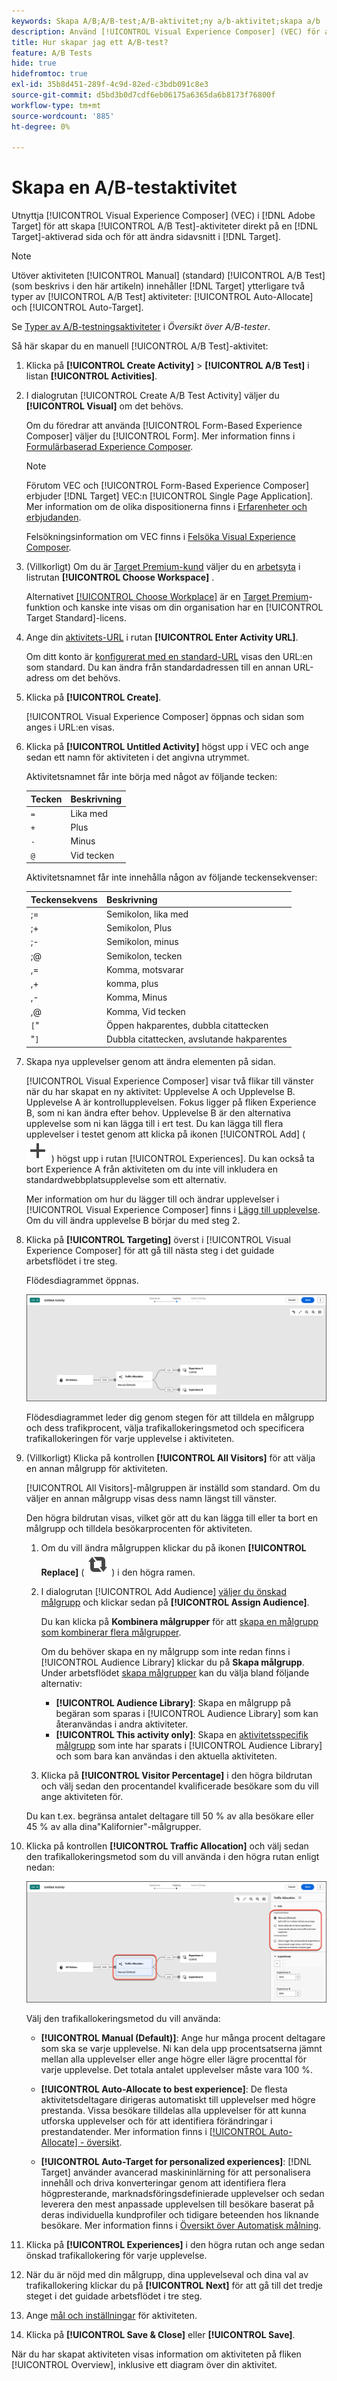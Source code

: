 ```yaml
---
keywords: Skapa A/B;A/B-test;A/B-aktivitet;ny a/b-aktivitet;skapa a/b
description: Använd [!UICONTROL Visual Experience Composer] (VEC) för att skapa A/B-testaktiviteter direkt på en  [!DNL Target]-aktiverad sida.
title: Hur skapar jag ett A/B-test?
feature: A/B Tests
hide: true
hidefromtoc: true
exl-id: 35b8d451-289f-4c9d-82ed-c3bdb091c8e3
source-git-commit: d5bd3b0d7cdf6eb06175a6365da6b8173f76800f
workflow-type: tm+mt
source-wordcount: '885'
ht-degree: 0%

---
```


# Skapa en A/B-testaktivitet

Utnyttja [!UICONTROL Visual Experience Composer] (VEC) i [!DNL Adobe Target] för att skapa [!UICONTROL A/B Test]-aktiviteter direkt på en [!DNL Target]-aktiverad sida och för att ändra sidavsnitt i [!DNL Target].

>[!NOTE]
>
>Utöver aktiviteten [!UICONTROL Manual] (standard) [!UICONTROL A/B Test] (som beskrivs i den här artikeln) innehåller [!DNL Target] ytterligare två typer av [!UICONTROL A/B Test] aktiviteter: [!UICONTROL Auto-Allocate] och [!UICONTROL Auto-Target].
>
>Se [Typer av A/B-testningsaktiviteter](/help/main/c-activities/t-test-ab/test-ab.md#types) i *Översikt över A/B-tester*.

Så här skapar du en manuell [!UICONTROL A/B Test]-aktivitet:

1. Klicka på **[!UICONTROL Create Activity]** > **[!UICONTROL A/B Test]** i listan **[!UICONTROL Activities]**.

1. I dialogrutan [!UICONTROL Create A/B Test Activity] väljer du **[!UICONTROL Visual]** om det behövs.

   Om du föredrar att använda [!UICONTROL Form-Based Experience Composer] väljer du [!UICONTROL Form]. Mer information finns i [Formulärbaserad Experience Composer](/help/main/c-experiences/form-experience-composer.md).

   >[!NOTE]
   >
   >Förutom VEC och [!UICONTROL Form-Based Experience Composer] erbjuder [!DNL Target] VEC:n [!UICONTROL Single Page Application]. Mer information om de olika dispositionerna finns i [Erfarenheter och erbjudanden](/help/main/c-experiences/experiences.md).
   >
   >Felsökningsinformation om VEC finns i [Felsöka Visual Experience Composer](/help/main/c-experiences/c-visual-experience-composer/r-troubleshoot-composer/troubleshoot-composer.md).

1. (Villkorligt) Om du är [Target Premium-kund](/help/main/c-intro/intro.md#premium) väljer du en [arbetsyta](/help/main/administrating-target/c-user-management/property-channel/property-channel.md) i listrutan **[!UICONTROL Choose Workspace]** .

   Alternativet [[!UICONTROL Choose Workplace]](/help/main/administrating-target/c-user-management/property-channel/property-channel.md) är en [ Target Premium](/help/main/c-intro/intro.md)-funktion och kanske inte visas om din organisation har en [!UICONTROL Target Standard]-licens.

1. Ange din [aktivitets-URL](/help/main/c-activities/t-test-ab/t-test-create-ab/ab-activity-url.md) i rutan **[!UICONTROL Enter Activity URL]**.

   Om ditt konto är [konfigurerat med en standard-URL](/help/main/administrating-target/visual-experience-composer-set-up.md) visas den URL:en som standard. Du kan ändra från standardadressen till en annan URL-adress om det behövs.

1. Klicka på **[!UICONTROL Create]**.

   [!UICONTROL Visual Experience Composer] öppnas och sidan som anges i URL:en visas.

1. Klicka på **[!UICONTROL Untitled Activity]** högst upp i VEC och ange sedan ett namn för aktiviteten i det angivna utrymmet.

   Aktivitetsnamnet får inte börja med något av följande tecken:

   | Tecken | Beskrivning |
   |--- |--- |
   | `=` | Lika med |
   | `+` | Plus |
   | `-` | Minus |
   | `@` | Vid tecken |

   Aktivitetsnamnet får inte innehålla någon av följande teckensekvenser:

   | Teckensekvens | Beskrivning |
   |--- |--- |
   | ;= | Semikolon, lika med |
   | ;+ | Semikolon, Plus |
   | ;- | Semikolon, minus |
   | ;@ | Semikolon, tecken |
   | ,= | Komma, motsvarar |
   | ,+ | komma, plus |
   | ,- | Komma, Minus |
   | ,@ | Komma, Vid tecken |
   | `[`&quot; | Öppen hakparentes, dubbla citattecken |
   | &quot;`]` | Dubbla citattecken, avslutande hakparentes |

1. Skapa nya upplevelser genom att ändra elementen på sidan.

   [!UICONTROL Visual Experience Composer] visar två flikar till vänster när du har skapat en ny aktivitet: Upplevelse A och Upplevelse B. Upplevelse A är kontrollupplevelsen. Fokus ligger på fliken Experience B, som ni kan ändra efter behov. Upplevelse B är den alternativa upplevelse som ni kan lägga till i ert test. Du kan lägga till flera upplevelser i testet genom att klicka på ikonen [!UICONTROL Add] ( ![ Lägg till ikon ](/help/main/assets/icons/Add.svg) ) högst upp i rutan [!UICONTROL Experiences]. Du kan också ta bort Experience A från aktiviteten om du inte vill inkludera en standardwebbplatsupplevelse som ett alternativ.

   Mer information om hur du lägger till och ändrar upplevelser i [!UICONTROL Visual Experience Composer] finns i [Lägg till upplevelse](/help/main/c-activities/t-test-ab/t-test-create-ab/ab-add-experience.md#task_454646F2895242D3B92DC395A0CE1A00). Om du vill ändra upplevelse B börjar du med steg 2.

1. Klicka på **[!UICONTROL Targeting]** överst i [!UICONTROL Visual Experience Composer] för att gå till nästa steg i det guidade arbetsflödet i tre steg.

   Flödesdiagrammet öppnas.

   ![Åtgärd för A/B-test](/help/main/c-activities/t-test-ab/t-test-create-ab/assets/ab_flow-new-ui.png)

   Flödesdiagrammet leder dig genom stegen för att tilldela en målgrupp och dess trafikprocent, välja trafikallokeringsmetod och specificera trafikallokeringen för varje upplevelse i aktiviteten.

1. (Villkorligt) Klicka på kontrollen **[!UICONTROL All Visitors]** för att välja en annan målgrupp för aktiviteten.

   [!UICONTROL All Visitors]-målgruppen är inställd som standard. Om du väljer en annan målgrupp visas dess namn längst till vänster.

   Den högra bildrutan visas, vilket gör att du kan lägga till eller ta bort en målgrupp och tilldela besökarprocenten för aktiviteten.

   1. Om du vill ändra målgruppen klickar du på ikonen **[!UICONTROL Replace]** ( ![ikonen Ersätt](/help/main/assets/icons/Retweet.svg) ) i den högra ramen.
   1. I dialogrutan [!UICONTROL Add Audience] [väljer du önskad målgrupp](/help/main/c-activities/t-test-ab/t-test-create-ab/ab-audience.md) och klickar sedan på **[!UICONTROL Assign Audience]**.

      Du kan klicka på **Kombinera målgrupper** för att [skapa en målgrupp som kombinerar flera målgrupper](/help/main/c-target/combining-multiple-audiences.md).

      Om du behöver skapa en ny målgrupp som inte redan finns i [!UICONTROL Audience Library] klickar du på **Skapa målgrupp**. Under arbetsflödet [skapa målgrupper](/help/main/c-target/c-audiences/audiences.md) kan du välja bland följande alternativ:

      * **[!UICONTROL Audience Library]**: Skapa en målgrupp på begäran som sparas i [!UICONTROL Audience Library] som kan återanvändas i andra aktiviteter.
      * **[!UICONTROL This activity only]**: Skapa en [aktivitetsspecifik målgrupp](/help/main/c-target/creating-activity-only-audience.md) som inte har sparats i [!UICONTROL Audience Library] och som bara kan användas i den aktuella aktiviteten.

   1. Klicka på **[!UICONTROL Visitor Percentage]** i den högra bildrutan och välj sedan den procentandel kvalificerade besökare som du vill ange aktiviteten för.

   Du kan t.ex. begränsa antalet deltagare till 50 % av alla besökare eller 45 % av alla dina&quot;Kalifornier&quot;-målgrupper.

1. Klicka på kontrollen **[!UICONTROL Traffic Allocation]** och välj sedan den trafikallokeringsmetod som du vill använda i den högra rutan enligt nedan:

   ![Inställningar för trafikallokeringsmetod](/help/main/c-activities/t-test-ab/t-test-create-ab/assets/traffic-allocation-method-new.png)

   Välj den trafikallokeringsmetod du vill använda:

   * **[!UICONTROL Manual (Default)]**: Ange hur många procent deltagare som ska se varje upplevelse. Ni kan dela upp procentsatserna jämnt mellan alla upplevelser eller ange högre eller lägre procenttal för varje upplevelse. Det totala antalet upplevelser måste vara 100 %.

   * **[!UICONTROL Auto-Allocate to best experience]**: De flesta aktivitetsdeltagare dirigeras automatiskt till upplevelser med högre prestanda. Vissa besökare tilldelas alla upplevelser för att kunna utforska upplevelser och för att identifiera förändringar i prestandatender. Mer information finns i [[!UICONTROL Auto-Allocate] - översikt](/help/main/c-activities/automated-traffic-allocation/automated-traffic-allocation.md#concept_A1407678796B4C569E94CBA8A9F7F5D4).

   * **[!UICONTROL Auto-Target for personalized experiences]**: [!DNL Target] använder avancerad maskininlärning för att personalisera innehåll och driva konverteringar genom att identifiera flera högpresterande, marknadsföringsdefinierade upplevelser och sedan leverera den mest anpassade upplevelsen till besökare baserat på deras individuella kundprofiler och tidigare beteenden hos liknande besökare. Mer information finns i [Översikt över Automatisk målning](/help/main/c-activities/auto-target/auto-target-to-optimize.md).

1. Klicka på **[!UICONTROL Experiences]** i den högra rutan och ange sedan önskad trafikallokering för varje upplevelse.

1. När du är nöjd med din målgrupp, dina upplevelseval och dina val av trafikallokering klickar du på **[!UICONTROL Next]** för att gå till det tredje steget i det guidade arbetsflödet i tre steg.

1. Ange [mål och inställningar](/help/main/c-activities/t-test-ab/t-test-create-ab/ab-goals-and-settings.md) för aktiviteten.

1. Klicka på **[!UICONTROL Save & Close]** eller **[!UICONTROL Save]**.

När du har skapat aktiviteten visas information om aktiviteten på fliken [!UICONTROL Overview], inklusive ett diagram över din aktivitet.
